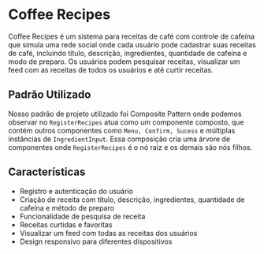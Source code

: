 # Coffee Recipes

Coffee Recipes é um sistema para receitas de café com controle de cafeína que simula uma rede social onde cada usuário pode cadastrar suas receitas de café, incluindo título, descrição, ingredientes, quantidade de cafeína e modo de preparo. Os usuários podem pesquisar receitas, visualizar um feed com as receitas de todos os usuários e até curtir receitas.

## Padrão Utilizado
Nosso padrão de projeto utilizado foi Composite Pattern onde podemos observar no `RegisterRecipes` atua como um componente composto, 
que contém outros componentes como `Menu, Confirm, Sucess` e múltiplas instâncias de `IngredientInput`. Essa composição cria uma árvore 
de componentes onde `RegisterRecipes` é o nó raiz e os demais são nós filhos.

## Características

- Registro e autenticação do usuário
- Criação de receita com título, descrição, ingredientes, quantidade de cafeína e método de preparo
- Funcionalidade de pesquisa de receita
- Receitas curtidas e favoritas
- Visualizar um feed com todas as receitas dos usuários
- Design responsivo para diferentes dispositivos
